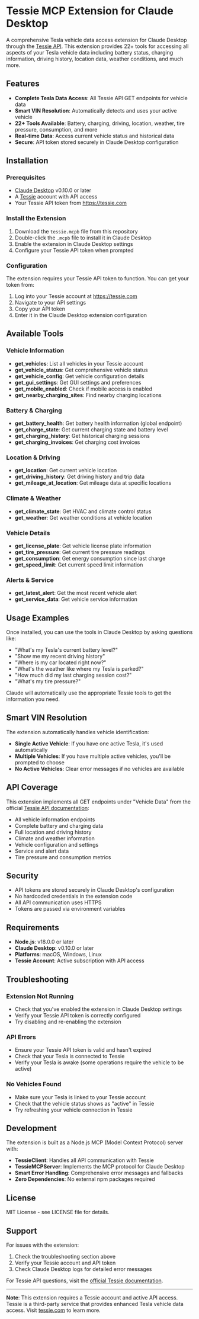 # Tessie MCP Extension for Claude Desktop

A comprehensive Tesla vehicle data access extension for Claude Desktop through the [Tessie API](https://tessie.com). This extension provides 22+ tools for accessing all aspects of your Tesla vehicle data including battery status, charging information, driving history, location data, weather conditions, and much more.

## Features

- **Complete Tesla Data Access**: All Tessie API GET endpoints for vehicle data
- **Smart VIN Resolution**: Automatically detects and uses your active vehicle
- **22+ Tools Available**: Battery, charging, driving, location, weather, tire pressure, consumption, and more
- **Real-time Data**: Access current vehicle status and historical data
- **Secure**: API token stored securely in Claude Desktop configuration

## Installation

### Prerequisites

- [Claude Desktop](https://claude.ai/download) v0.10.0 or later
- A [Tessie](https://tessie.com) account with API access
- Your Tessie API token from https://tessie.com

### Install the Extension

1. Download the `tessie.mcpb` file from this repository
2. Double-click the `.mcpb` file to install it in Claude Desktop
3. Enable the extension in Claude Desktop settings
4. Configure your Tessie API token when prompted

### Configuration

The extension requires your Tessie API token to function. You can get your token from:
1. Log into your Tessie account at https://tessie.com
2. Navigate to your API settings
3. Copy your API token
4. Enter it in the Claude Desktop extension configuration

## Available Tools

### Vehicle Information
- **get_vehicles**: List all vehicles in your Tessie account
- **get_vehicle_status**: Get comprehensive vehicle status
- **get_vehicle_config**: Get vehicle configuration details
- **get_gui_settings**: Get GUI settings and preferences
- **get_mobile_enabled**: Check if mobile access is enabled
- **get_nearby_charging_sites**: Find nearby charging locations

### Battery & Charging
- **get_battery_health**: Get battery health information (global endpoint)
- **get_charge_state**: Get current charging state and battery level
- **get_charging_history**: Get historical charging sessions
- **get_charging_invoices**: Get charging cost invoices

### Location & Driving
- **get_location**: Get current vehicle location
- **get_driving_history**: Get driving history and trip data  
- **get_mileage_at_location**: Get mileage data at specific locations

### Climate & Weather
- **get_climate_state**: Get HVAC and climate control status
- **get_weather**: Get weather conditions at vehicle location

### Vehicle Details
- **get_license_plate**: Get vehicle license plate information
- **get_tire_pressure**: Get current tire pressure readings
- **get_consumption**: Get energy consumption since last charge
- **get_speed_limit**: Get current speed limit information

### Alerts & Service
- **get_latest_alert**: Get the most recent vehicle alert
- **get_service_data**: Get vehicle service information

## Usage Examples

Once installed, you can use the tools in Claude Desktop by asking questions like:

- "What's my Tesla's current battery level?"
- "Show me my recent driving history"
- "Where is my car located right now?"
- "What's the weather like where my Tesla is parked?"
- "How much did my last charging session cost?"
- "What's my tire pressure?"

Claude will automatically use the appropriate Tessie tools to get the information you need.

## Smart VIN Resolution

The extension automatically handles vehicle identification:

- **Single Active Vehicle**: If you have one active Tesla, it's used automatically
- **Multiple Vehicles**: If you have multiple active vehicles, you'll be prompted to choose
- **No Active Vehicles**: Clear error messages if no vehicles are available

## API Coverage

This extension implements all GET endpoints under "Vehicle Data" from the official [Tessie API documentation](https://developer.tessie.com/reference/about):

- All vehicle information endpoints
- Complete battery and charging data
- Full location and driving history
- Climate and weather information
- Vehicle configuration and settings
- Service and alert data
- Tire pressure and consumption metrics

## Security

- API tokens are stored securely in Claude Desktop's configuration
- No hardcoded credentials in the extension code
- All API communication uses HTTPS
- Tokens are passed via environment variables

## Requirements

- **Node.js**: v18.0.0 or later
- **Claude Desktop**: v0.10.0 or later  
- **Platforms**: macOS, Windows, Linux
- **Tessie Account**: Active subscription with API access

## Troubleshooting

### Extension Not Running
- Check that you've enabled the extension in Claude Desktop settings
- Verify your Tessie API token is correctly configured
- Try disabling and re-enabling the extension

### API Errors
- Ensure your Tessie API token is valid and hasn't expired
- Check that your Tesla is connected to Tessie
- Verify your Tesla is awake (some operations require the vehicle to be active)

### No Vehicles Found
- Make sure your Tesla is linked to your Tessie account
- Check that the vehicle status shows as "active" in Tessie
- Try refreshing your vehicle connection in Tessie

## Development

The extension is built as a Node.js MCP (Model Context Protocol) server with:

- **TessieClient**: Handles all API communication with Tessie
- **TessieMCPServer**: Implements the MCP protocol for Claude Desktop
- **Smart Error Handling**: Comprehensive error messages and fallbacks
- **Zero Dependencies**: No external npm packages required

## License

MIT License - see LICENSE file for details.

## Support

For issues with the extension:
1. Check the troubleshooting section above
2. Verify your Tessie account and API token
3. Check Claude Desktop logs for detailed error messages

For Tessie API questions, visit the [official Tessie documentation](https://developer.tessie.com/).

---

**Note**: This extension requires a Tessie account and active API access. Tessie is a third-party service that provides enhanced Tesla vehicle data access. Visit [tessie.com](https://tessie.com) to learn more.